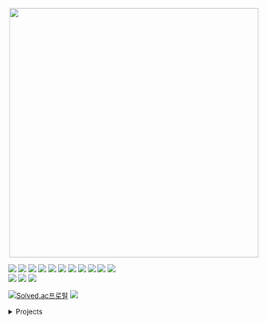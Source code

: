<p align="center">
  <img src="https://media.giphy.com/media/v1.Y2lkPTc5MGI3NjExbG01dGdrM2c4c215OXVsMmZkYWw4bW9uMjMyNnBnNXdrYmZvcHV4ayZlcD12MV9naWZzX3NlYXJjaCZjdD1n/Nx0rz3jtxtEre/giphy.gif" width="500" />
</p>



<img src="https://img.shields.io/badge/Python-3776AB?style=badge&logo=python&logoColor=white"/> <img src="https://img.shields.io/badge/Fastapi-009688?style=badge&logo=fastapi&logoColor=white"/> <img src="https://img.shields.io/badge/Flask-3BABC3?style=badge&logo=flask&logoColor=white"/> <img src="https://img.shields.io/badge/Qt-41CD52?style=badgebadge&logo=Qt&logoColor=white"/> 
<img src="https://img.shields.io/badge/Pytorch-EE4C2C?style=badge&logo=pytorch&logoColor=white"/> <img src="https://img.shields.io/badge/Tensorflow-FF6F00?style=badge&logo=tensorflow&logoColor=white"/> <img src="https://img.shields.io/badge/Langchain-1C3C3C?style=badge&logo=langchain&logoColor=white"/>
<img src="https://img.shields.io/badge/Mysql-4479A1?style=badgebadge&logo=mysql&logoColor=white"/> <img src="https://img.shields.io/badge/Sqlalchemy-D71F00?style=badge&logo=sqlalchemy&logoColor=white"/> <img src="https://img.shields.io/badge/Git-F05032?style=badge&logo=git&logoColor=white"/> <img src="https://img.shields.io/badge/Github-181717?style=badge&logo=github&logoColor=white"/> </br>
<img src="https://img.shields.io/badge/Slack-4A154B?style=badge&logo=slack&logoColor=white"/> <img src="https://img.shields.io/badge/Obsidian-7C3AED?style=badge&logo=obsidian&logoColor=white"/> <img src="https://img.shields.io/badge/Notion-000000?style=badge&logo=notion&logoColor=white"/>  

[![Solved.ac프로필](http://mazassumnida.wtf/api/mini/generate_badge?boj=kikiru328)](https://solved.ac/kikiru328) <a href="https://maylog.xyz"><img src="https://img.shields.io/badge/Maylog.xyz-41CD52?style=badge&logo=bloglovin&logoColor=white"/></a>


<details>
<summary>Projects</summary>

| 기간 | 프로젝트 | 바로가기 |
|---------|------| ---- |
| 24.09 - 25.03 | 온프레미스 LLM + RAG 시스템 | [:file_folder:repository](https://github.com/kikiru328/RAG-LLM) |
| 23.03 - 24.04 | 3D 의료영상 진단 모델 성능 평가 자동화 시스템 | [:clipboard:README](https://github.com/kikiru328/project-docs/blob/main/Chest_3D_Model_Evaluation.md) |
| 23.03 - 24.04 | EMR 기반 질환 예측 시스템) | [:clipboard:README](https://github.com/kikiru328/project-docs/blob/main/EMR%20Prediction.md) |
| 22.10 - 22.12 | Vision AI 기반 제조 자동화 검수 시스템 | [:file_folder:repository](https://github.com/kikiru328/Manufacturing_System) |
| 22.08 - 22.10 | 다채널 주문서 통합 자동화 시스템 | [:clipboard:README](https://github.com/kikiru328/project-docs/blob/main/Unify_Order_System.md) |
| 22.07 - 22.10 | 헬스케어 큐레이션 자동화 서비스 | [:file_folder:repository](https://github.com/kikiru328/ChannelTalKCuration) |
| 21.11 - 21.12 | 소아흉부 폐질환 진단 및 분류 경진대회 | [:file_folder:repository](https://github.com/kikiru328/Lung-Disease-Detection?tab=readme-ov-file) |
| 21.10 - 21.11 | 골연령 예측 평가 | [:file_folder:repository](https://github.com/kikiru328?tab=repositories)
| 21.09 - 21.10 | 구매 감소 고객 예측을 통한 마케팅 전략 제시 | [:file_folder:repository](https://github.com/kikiru328/enterprise_analysis)
</details>
